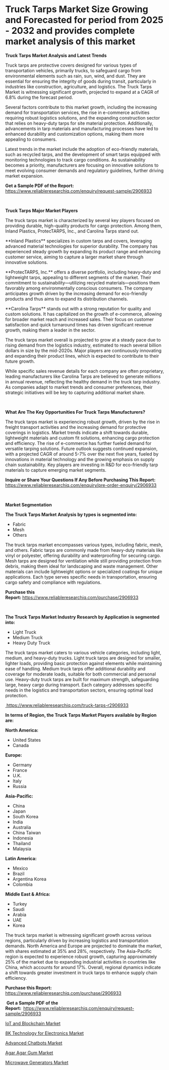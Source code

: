 <p><h1>Truck Tarps Market Size Growing and Forecasted for period from 2025 - 2032 and provides complete market analysis of this market</h1></p><p><strong>Truck Tarps Market Analysis and Latest Trends</strong></p>
<p><p>Truck tarps are protective covers designed for various types of transportation vehicles, primarily trucks, to safeguard cargo from environmental elements such as rain, sun, wind, and dust. They are essential for ensuring the integrity of goods during transit, particularly in industries like construction, agriculture, and logistics. The Truck Tarps Market is witnessing significant growth, projected to expand at a CAGR of 6.8% during the forecast period. </p><p>Several factors contribute to this market growth, including the increasing demand for transportation services, the rise in e-commerce activities requiring robust logistics solutions, and the expanding construction sector that relies on heavy-duty tarps for site material protection. Additionally, advancements in tarp materials and manufacturing processes have led to enhanced durability and customization options, making them more appealing to consumers. </p><p>Latest trends in the market include the adoption of eco-friendly materials, such as recycled tarps, and the development of smart tarps equipped with monitoring technologies to track cargo conditions. As sustainability becomes a priority, manufacturers are focusing on innovative solutions to meet evolving consumer demands and regulatory guidelines, further driving market expansion.</p></p>
<p><strong>Get a Sample PDF of the Report:&nbsp;</strong> <a href="https://www.reliableresearchiq.com/enquiry/request-sample/2906933?utm_campaign=1129&utm_medium=2&utm_source=Github&utm_content=ia&utm_term=12032025&utm_id=truck-tarps">https://www.reliableresearchiq.com/enquiry/request-sample/2906933</a></p>
<p>&nbsp;</p>
<p><strong>Truck Tarps Major Market Players</strong></p>
<p><p>The truck tarps market is characterized by several key players focused on providing durable, high-quality products for cargo protection. Among them, Inland Plastics, ProtecTARPS, Inc., and Carolina Tarps stand out.</p><p>**Inland Plastics** specializes in custom tarps and covers, leveraging advanced material technologies for superior durability. The company has experienced steady growth by expanding its product range and enhancing customer service, aiming to capture a larger market share through innovative solutions.</p><p>**ProtecTARPS, Inc.** offers a diverse portfolio, including heavy-duty and lightweight tarps, appealing to different segments of the market. Their commitment to sustainability—utilizing recycled materials—positions them favorably among environmentally conscious consumers. The company anticipates growth driven by the increasing demand for eco-friendly products and thus aims to expand its distribution channels.</p><p>**Carolina Tarps** stands out with a strong reputation for quality and custom solutions. It has capitalized on the growth of e-commerce, allowing for broader market reach and increased sales. Their focus on customer satisfaction and quick turnaround times has driven significant revenue growth, making them a leader in the sector.</p><p>The truck tarps market overall is projected to grow at a steady pace due to rising demand from the logistics industry, estimated to reach several billion dollars in size by the mid-2020s. Major players are continuously innovating and expanding their product lines, which is expected to contribute to their future growth.</p><p>While specific sales revenue details for each company are often proprietary, leading manufacturers like Carolina Tarps are believed to generate millions in annual revenue, reflecting the healthy demand in the truck tarp industry. As companies adapt to market trends and consumer preferences, their strategic initiatives will be key to capturing additional market share.</p></p>
<p>&nbsp;</p>
<p><strong>What Are The Key Opportunities For Truck Tarps Manufacturers?</strong></p>
<p><p>The truck tarps market is experiencing robust growth, driven by the rise in freight transport activities and the increasing demand for protective coverings in logistics. Market trends indicate a shift towards durable, lightweight materials and custom fit solutions, enhancing cargo protection and efficiency. The rise of e-commerce has further fueled demand for versatile tarping solutions. Future outlook suggests continued expansion, with a projected CAGR of around 5-7% over the next five years, fueled by innovations in material technology and the growing emphasis on supply chain sustainability. Key players are investing in R&D for eco-friendly tarp materials to capture emerging market segments.</p></p>
<p><strong>Inquire or Share Your Questions If Any Before Purchasing This Report:</strong> <a href="https://www.reliableresearchiq.com/enquiry/pre-order-enquiry/2906933?utm_campaign=1129&utm_medium=2&utm_source=Github&utm_content=ia&utm_term=12032025&utm_id=truck-tarps">https://www.reliableresearchiq.com/enquiry/pre-order-enquiry/2906933</a></p>
<p>&nbsp;</p>
<p><strong>Market Segmentation</strong></p>
<p><strong>The Truck Tarps Market Analysis by types is segmented into:</strong></p>
<p><ul><li>Fabric</li><li>Mesh</li><li>Others</li></ul></p>
<p><p>The truck tarps market encompasses various types, including fabric, mesh, and others. Fabric tarps are commonly made from heavy-duty materials like vinyl or polyester, offering durability and waterproofing for securing cargo. Mesh tarps are designed for ventilation while still providing protection from debris, making them ideal for landscaping and waste management. Other materials can include lightweight options or specialized coatings for unique applications. Each type serves specific needs in transportation, ensuring cargo safety and compliance with regulations.</p></p>
<p><strong>Purchase this Report:&nbsp;</strong><a href="https://www.reliableresearchiq.com/purchase/2906933?utm_campaign=1129&utm_medium=2&utm_source=Github&utm_content=ia&utm_term=12032025&utm_id=truck-tarps">https://www.reliableresearchiq.com/purchase/2906933</a></p>
<p>&nbsp;</p>
<p><strong>The Truck Tarps Market Industry Research by Application is segmented into:</strong></p>
<p><ul><li>Light Truck</li><li>Medium Truck</li><li>Heavy Duty Truck</li></ul></p>
<p><p>The truck tarps market caters to various vehicle categories, including light, medium, and heavy-duty trucks. Light truck tarps are designed for smaller, lighter loads, providing basic protection against elements while maintaining ease of handling. Medium truck tarps offer additional durability and coverage for moderate loads, suitable for both commercial and personal use. Heavy-duty truck tarps are built for maximum strength, safeguarding large, heavy cargo during transport. Each category addresses specific needs in the logistics and transportation sectors, ensuring optimal load protection.</p></p>
<p><a href="https://www.reliableresearchiq.com/truck-tarps-r2906933?utm_campaign=1129&utm_medium=2&utm_source=Github&utm_content=ia&utm_term=12032025&utm_id=truck-tarps">&nbsp;https://www.reliableresearchiq.com/truck-tarps-r2906933</a></p>
<p><strong>In terms of Region, the Truck Tarps Market Players available by Region are:</strong></p>
<p>
    <p> <strong> North America: </strong>
        <ul>
            <li>United States</li>
            <li>Canada</li>
        </ul>
        </p> 
    <p> <strong> Europe: </strong>
        <ul>
            <li>Germany</li>
            <li>France</li>
            <li>U.K.</li>
            <li>Italy</li>
            <li>Russia</li>
        </ul>
        </p> 
    <p> <strong> Asia-Pacific: </strong>
        <ul>
            <li>China</li>
            <li>Japan</li>
            <li>South Korea</li>
            <li>India</li>
            <li>Australia</li>
            <li>China Taiwan</li>
            <li>Indonesia</li>
            <li>Thailand</li>
            <li>Malaysia</li>
        </ul>
        </p> 
    <p> <strong> Latin America: </strong>
        <ul>
            <li>Mexico</li>
            <li>Brazil</li>
            <li>Argentina Korea</li>
            <li>Colombia</li>
        </ul>
        </p> 
    <p> <strong> Middle East & Africa: </strong>
        <ul>
            <li>Turkey</li>
            <li>Saudi</li>
            <li>Arabia</li>
            <li>UAE</li>
            <li>Korea</li>
        </ul>
    </p>
    </p>
<p><p>The truck tarps market is witnessing significant growth across various regions, particularly driven by increasing logistics and transportation demands. North America and Europe are projected to dominate the market, with shares estimated at 35% and 28%, respectively. The Asia-Pacific region is expected to experience robust growth, capturing approximately 25% of the market due to expanding industrial activities in countries like China, which accounts for around 17%. Overall, regional dynamics indicate a shift towards greater investment in truck tarps to enhance supply chain efficiency.</p></p>
<p><strong>Purchase this Report: </strong><a href="https://www.reliableresearchiq.com/purchase/2906933?utm_campaign=1129&utm_medium=2&utm_source=Github&utm_content=ia&utm_term=12032025&utm_id=truck-tarps">https://www.reliableresearchiq.com/purchase/2906933</a></p>
<p>&nbsp;<strong>Get a Sample PDF of the Report:&nbsp;&nbsp;</strong><a href="https://www.reliableresearchiq.com/enquiry/request-sample/2906933?utm_campaign=1129&utm_medium=2&utm_source=Github&utm_content=ia&utm_term=12032025&utm_id=truck-tarps">https://www.reliableresearchiq.com/enquiry/request-sample/2906933</a></p>
<p><strong></strong></p>
<p><p><a href="https://github.com/zymerivarrik6/Market-Research-Report-List-1/blob/main/iot-and-blockchain-market.md?utm_campaign=1129&utm_medium=2&utm_source=Github&utm_content=ia&utm_term=12032025&utm_id=truck-tarps">IoT and Blockchain Market</a></p><p><a href="https://github.com/messonmengen75/Market-Research-Report-List-1/blob/main/8k-technology-for-electronics-market.md?utm_campaign=1129&utm_medium=2&utm_source=Github&utm_content=ia&utm_term=12032025&utm_id=truck-tarps">8K Technology for Electronics Market</a></p><p><a href="https://github.com/kaforarvero/Market-Research-Report-List-1/blob/main/advanced-chatbots-market.md?utm_campaign=1129&utm_medium=2&utm_source=Github&utm_content=ia&utm_term=12032025&utm_id=truck-tarps">Advanced Chatbots Market</a></p><p><a href="https://github.com/djihencygnel74/Market-Research-Report-List-1/blob/main/agar-agar-gum-market.md?utm_campaign=1129&utm_medium=2&utm_source=Github&utm_content=ia&utm_term=12032025&utm_id=truck-tarps">Agar Agar Gum Market</a></p><p><a href="https://github.com/berkemiars2j/Market-Research-Report-List-1/blob/main/microwave-generators-market.md?utm_campaign=1129&utm_medium=2&utm_source=Github&utm_content=ia&utm_term=12032025&utm_id=truck-tarps">Microwave Generators Market</a></p></p>